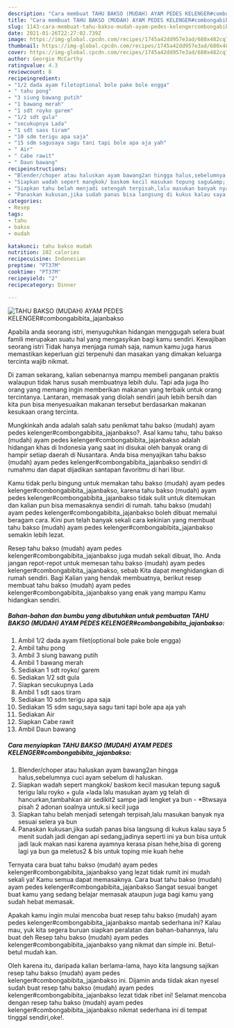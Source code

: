 ```yaml
---
description: "Cara membuat TAHU BAKSO (MUDAH) AYAM PEDES KELENGER#combongabibita_jajanbakso yang enak dan Mudah Dibuat"
title: "Cara membuat TAHU BAKSO (MUDAH) AYAM PEDES KELENGER#combongabibita_jajanbakso yang enak dan Mudah Dibuat"
slug: 1143-cara-membuat-tahu-bakso-mudah-ayam-pedes-kelengercombongabibita-jajanbakso-yang-enak-dan-mudah-dibuat
date: 2021-01-26T22:27:02.739Z
image: https://img-global.cpcdn.com/recipes/1745a42dd957e3ad/680x482cq70/tahu-bakso-mudah-ayam-pedes-kelengercombongabibita_jajanbakso-foto-resep-utama.jpg
thumbnail: https://img-global.cpcdn.com/recipes/1745a42dd957e3ad/680x482cq70/tahu-bakso-mudah-ayam-pedes-kelengercombongabibita_jajanbakso-foto-resep-utama.jpg
cover: https://img-global.cpcdn.com/recipes/1745a42dd957e3ad/680x482cq70/tahu-bakso-mudah-ayam-pedes-kelengercombongabibita_jajanbakso-foto-resep-utama.jpg
author: Georgie McCarthy
ratingvalue: 4.3
reviewcount: 8
recipeingredient:
- "1/2 dada ayam filetoptional bole pake bole engga"
- " tahu pong"
- "3 siung bawang putih"
- "1 bawang merah"
- "1 sdt royko garem"
- "1/2 sdt gula"
- "secukupnya Lada"
- "1 sdt saos tiram"
- "10 sdm terigu apa saja"
- "15 sdm sagusaya sagu tani tapi bole apa aja yah"
- " Air"
- " Cabe rawit"
- " Daun bawang"
recipeinstructions:
- "Blender/choper atau haluskan ayam bawang2an hingga halus,sebelumnya cuci ayam sebelum di haluskan."
- "Siapkan wadah sepert mangkok/ baskom kecil masukan tepung sagu&amp; terigu lalu royko + gula +lada lalu masukan ayam yg telah di hancurkan,tambahkan air sedikit2 sampe jadi lengket ya bun  *Btwsaya pisah 2 adonan soalnya untuk.si kecil juga"
- "Siapkan tahu belah menjadi setengah terpisah,lalu masukan banyak nya sesuai selera ya bun"
- "Panaskan kukusan,jika sudah panas bisa langsung di kukus kalau saya 5 menit sudah jadi dengan api sedang,jadinya seperti ini ya bun bisa untuk jadi lauk makan nasi karena ayamnya kerasa pisan hehe,bisa di goreng lagi ya bun ga meletus2 &amp; bis untuk toping mie kuah hehe"
categories:
- Resep
tags:
- tahu
- bakso
- mudah

katakunci: tahu bakso mudah 
nutrition: 102 calories
recipecuisine: Indonesian
preptime: "PT37M"
cooktime: "PT37M"
recipeyield: "2"
recipecategory: Dinner

---
```



![TAHU BAKSO (MUDAH) AYAM PEDES KELENGER#combongabibita_jajanbakso](https://img-global.cpcdn.com/recipes/1745a42dd957e3ad/680x482cq70/tahu-bakso-mudah-ayam-pedes-kelengercombongabibita_jajanbakso-foto-resep-utama.jpg)

Apabila anda seorang istri, menyuguhkan hidangan menggugah selera buat famili merupakan suatu hal yang mengasyikan bagi kamu sendiri. Kewajiban seorang istri Tidak hanya menjaga rumah saja, namun kamu juga harus memastikan keperluan gizi terpenuhi dan masakan yang dimakan keluarga tercinta wajib nikmat.

Di zaman  sekarang, kalian sebenarnya mampu membeli panganan praktis walaupun tidak harus susah membuatnya lebih dulu. Tapi ada juga lho orang yang memang ingin memberikan makanan yang terbaik untuk orang tercintanya. Lantaran, memasak yang diolah sendiri jauh lebih bersih dan kita pun bisa menyesuaikan makanan tersebut berdasarkan makanan kesukaan orang tercinta. 



Mungkinkah anda adalah salah satu penikmat tahu bakso (mudah) ayam pedes kelenger#combongabibita_jajanbakso?. Asal kamu tahu, tahu bakso (mudah) ayam pedes kelenger#combongabibita_jajanbakso adalah hidangan khas di Indonesia yang saat ini disukai oleh banyak orang di hampir setiap daerah di Nusantara. Anda bisa menyajikan tahu bakso (mudah) ayam pedes kelenger#combongabibita_jajanbakso sendiri di rumahmu dan dapat dijadikan santapan favoritmu di hari libur.

Kamu tidak perlu bingung untuk memakan tahu bakso (mudah) ayam pedes kelenger#combongabibita_jajanbakso, karena tahu bakso (mudah) ayam pedes kelenger#combongabibita_jajanbakso tidak sulit untuk ditemukan dan kalian pun bisa memasaknya sendiri di rumah. tahu bakso (mudah) ayam pedes kelenger#combongabibita_jajanbakso boleh dibuat memalui beragam cara. Kini pun telah banyak sekali cara kekinian yang membuat tahu bakso (mudah) ayam pedes kelenger#combongabibita_jajanbakso semakin lebih lezat.

Resep tahu bakso (mudah) ayam pedes kelenger#combongabibita_jajanbakso juga mudah sekali dibuat, lho. Anda jangan repot-repot untuk memesan tahu bakso (mudah) ayam pedes kelenger#combongabibita_jajanbakso, sebab Kita dapat menghidangkan di rumah sendiri. Bagi Kalian yang hendak membuatnya, berikut resep membuat tahu bakso (mudah) ayam pedes kelenger#combongabibita_jajanbakso yang enak yang mampu Kamu hidangkan sendiri.

<!--inarticleads1-->

##### Bahan-bahan dan bumbu yang dibutuhkan untuk pembuatan TAHU BAKSO (MUDAH) AYAM PEDES KELENGER#combongabibita_jajanbakso:

1. Ambil 1/2 dada ayam filet(optional bole pake bole engga)
1. Ambil  tahu pong
1. Ambil 3 siung bawang putih
1. Ambil 1 bawang merah
1. Sediakan 1 sdt royko/ garem
1. Sediakan 1/2 sdt gula
1. Siapkan secukupnya Lada
1. Ambil 1 sdt saos tiram
1. Sediakan 10 sdm terigu apa saja
1. Sediakan 15 sdm sagu,saya sagu tani tapi bole apa aja yah
1. Sediakan  Air
1. Siapkan  Cabe rawit
1. Ambil  Daun bawang




<!--inarticleads2-->

##### Cara menyiapkan TAHU BAKSO (MUDAH) AYAM PEDES KELENGER#combongabibita_jajanbakso:

1. Blender/choper atau haluskan ayam bawang2an hingga halus,sebelumnya cuci ayam sebelum di haluskan.
1. Siapkan wadah sepert mangkok/ baskom kecil masukan tepung sagu&amp; terigu lalu royko + gula +lada lalu masukan ayam yg telah di hancurkan,tambahkan air sedikit2 sampe jadi lengket ya bun  - *Btwsaya pisah 2 adonan soalnya untuk.si kecil juga
1. Siapkan tahu belah menjadi setengah terpisah,lalu masukan banyak nya sesuai selera ya bun
1. Panaskan kukusan,jika sudah panas bisa langsung di kukus kalau saya 5 menit sudah jadi dengan api sedang,jadinya seperti ini ya bun bisa untuk jadi lauk makan nasi karena ayamnya kerasa pisan hehe,bisa di goreng lagi ya bun ga meletus2 &amp; bis untuk toping mie kuah hehe




Ternyata cara buat tahu bakso (mudah) ayam pedes kelenger#combongabibita_jajanbakso yang lezat tidak rumit ini mudah sekali ya! Kamu semua dapat memasaknya. Cara buat tahu bakso (mudah) ayam pedes kelenger#combongabibita_jajanbakso Sangat sesuai banget buat kamu yang sedang belajar memasak ataupun juga bagi kamu yang sudah hebat memasak.

Apakah kamu ingin mulai mencoba buat resep tahu bakso (mudah) ayam pedes kelenger#combongabibita_jajanbakso mantab sederhana ini? Kalau mau, yuk kita segera buruan siapkan peralatan dan bahan-bahannya, lalu buat deh Resep tahu bakso (mudah) ayam pedes kelenger#combongabibita_jajanbakso yang nikmat dan simple ini. Betul-betul mudah kan. 

Oleh karena itu, daripada kalian berlama-lama, hayo kita langsung sajikan resep tahu bakso (mudah) ayam pedes kelenger#combongabibita_jajanbakso ini. Dijamin anda tiidak akan nyesel sudah buat resep tahu bakso (mudah) ayam pedes kelenger#combongabibita_jajanbakso lezat tidak ribet ini! Selamat mencoba dengan resep tahu bakso (mudah) ayam pedes kelenger#combongabibita_jajanbakso nikmat sederhana ini di tempat tinggal sendiri,oke!.

